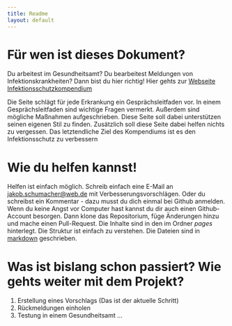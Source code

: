 ```yaml
---
title: Readme
layout: default
---
```



# Für wen ist dieses Dokument?
Du arbeitest im Gesundheitsamt? Du bearbeitest Meldungen von Infektionskrankheiten? Dann bist du hier richtig! Hier gehts zur [Webseite Infektionsschutzkompendium](https://jakobschumacher.github.io/infektionsschutzkompendium)

Die Seite schlägt für jede Erkrankung ein Gesprächsleitfaden vor. In einem Gesprächsleitfaden sind wichtige Fragen vermerkt. Außerdem sind mögliche Maßnahmen aufgeschrieben. Diese Seite soll dabei unterstützen seinen eigenen Stil zu finden. Zusätzlich soll diese Seite dabei helfen nichts zu vergessen. Das letztendliche Ziel des Kompendiums ist es den Infektionsschutz zu verbessern

# Wie du helfen kannst!

Helfen ist einfach möglich. Schreib einfach eine E-Mail an jakob.schumacher@web.de mit Verbesserungsvorschlägen. Oder du schreibst ein Kommentar - dazu musst du dich einmal bei Github anmelden. Wenn du keine Angst vor Computer hast kannst du dir auch einen Github-Account besorgen. Dann klone das Repositorium, füge Änderungen hinzu und mache einen Pull-Request. Die Inhalte sind in den im Ordner _pages_ hinterlegt. Die Struktur ist einfach zu verstehen. Die Dateien sind in [markdown](https://help.github.com/articles/basic-writing-and-formatting-syntax/) geschrieben.

# Was ist bislang schon passiert? Wie gehts weiter mit dem Projekt?
1. Erstellung eines Vorschlags (Das ist der aktuelle Schritt)
2. Rückmeldungen einholen
3. Testung in einem Gesundheitsamt
...
